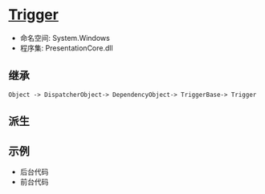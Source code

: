 # [Trigger](https://docs.microsoft.com/zh-cn/dotnet/api/system.windows.trigger?view=windowsdesktop-6.0)
+ 命名空间: System.Windows
+ 程序集: PresentationCore.dll
## 继承  
    Object -> DispatcherObject-> DependencyObject-> TriggerBase-> Trigger
## 派生
## 示例
+ 后台代码
+ 前台代码